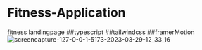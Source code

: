 # Fitness-Application
fitness landingpage 
##typescript ##tailwindcss ##framerMotion 
![screencapture-127-0-0-1-5173-2023-03-29-12_33_16](https://user-images.githubusercontent.com/63727924/228492065-ccac004f-3f53-4dff-8d53-1ae2a88abacf.png)
